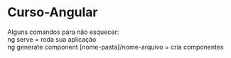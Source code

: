# Curso-Angular
Alguns comandos para não esquecer:
<br>
ng serve = roda sua aplicação
<br>
ng generate component [nome-pasta]/nome-arquivo = cria componentes
